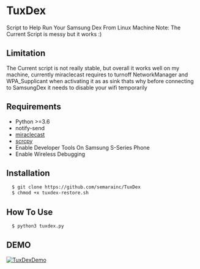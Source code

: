 # TuxDex
Script to Help Run Your Samsung Dex From Linux Machine
Note: The Current Script is messy but it works :)

## Limitation
  The Current script is not really stable, but overall it works well on my machine, currently miraclecast requires to turnoff NetworkManager and WPA_Supplicant when activating it as as sink thats why before connecting to SamsungDex it needs to disable your wifi temporarily

## Requirements
- Python >=3.6
- notify-send
- [miraclecast](https://github.com/albfan/miraclecast)
- [scrcpy](https://github.com/Genymobile/scrcpy)
- Enable Developer Tools On Samsung S-Series Phone
- Enable Wireless Debugging

## Installation
```bash
  $ git clone https://github.com/semarainc/TuxDex
  $ chmod +x tuxdex-restore.sh
```
## How To Use
```bash
  $ python3 tuxdex.py
```

## DEMO
[![TuxDexDemo](https://img.youtube.com/vi/2AE4A_fFCOA/0.jpg)](https://www.youtube.com/watch?v=2AE4A_fFCOA)
